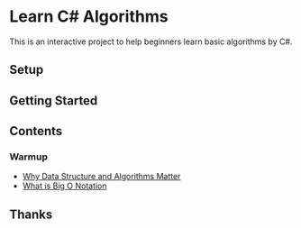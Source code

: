 # Learn C# Algorithms

This is an interactive project to help beginners learn basic algorithms by C#.

## Setup

## Getting Started

## Contents

### Warmup

* [Why Data Structure and Algorithms Matter](./docs/warmup/why-data-structures-and-algorithms-matter.md)
* [What is Big O Notation](./docs/warmup/big-o-notation.md)

## Thanks
